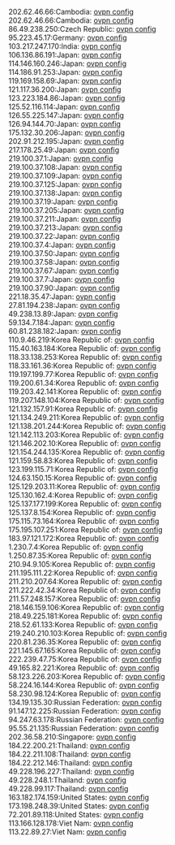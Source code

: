 202.62.46.66:Cambodia: [ovpn config](vpn/202_62_46_66.ovpn)  
202.62.46.66:Cambodia: [ovpn config](vpn/202_62_46_66.ovpn)  
86.49.238.250:Czech Republic: [ovpn config](vpn/86_49_238_250.ovpn)  
95.223.45.17:Germany: [ovpn config](vpn/95_223_45_17.ovpn)  
103.217.247.170:India: [ovpn config](vpn/103_217_247_170.ovpn)  
106.136.86.191:Japan: [ovpn config](vpn/106_136_86_191.ovpn)  
114.146.160.246:Japan: [ovpn config](vpn/114_146_160_246.ovpn)  
114.186.91.253:Japan: [ovpn config](vpn/114_186_91_253.ovpn)  
119.169.158.69:Japan: [ovpn config](vpn/119_169_158_69.ovpn)  
121.117.36.200:Japan: [ovpn config](vpn/121_117_36_200.ovpn)  
123.223.184.86:Japan: [ovpn config](vpn/123_223_184_86.ovpn)  
125.52.116.114:Japan: [ovpn config](vpn/125_52_116_114.ovpn)  
126.55.225.147:Japan: [ovpn config](vpn/126_55_225_147.ovpn)  
126.94.144.70:Japan: [ovpn config](vpn/126_94_144_70.ovpn)  
175.132.30.206:Japan: [ovpn config](vpn/175_132_30_206.ovpn)  
202.91.212.195:Japan: [ovpn config](vpn/202_91_212_195.ovpn)  
217.178.25.49:Japan: [ovpn config](vpn/217_178_25_49.ovpn)  
219.100.37.1:Japan: [ovpn config](vpn/219_100_37_1.ovpn)  
219.100.37.108:Japan: [ovpn config](vpn/219_100_37_108.ovpn)  
219.100.37.109:Japan: [ovpn config](vpn/219_100_37_109.ovpn)  
219.100.37.125:Japan: [ovpn config](vpn/219_100_37_125.ovpn)  
219.100.37.138:Japan: [ovpn config](vpn/219_100_37_138.ovpn)  
219.100.37.19:Japan: [ovpn config](vpn/219_100_37_19.ovpn)  
219.100.37.205:Japan: [ovpn config](vpn/219_100_37_205.ovpn)  
219.100.37.211:Japan: [ovpn config](vpn/219_100_37_211.ovpn)  
219.100.37.213:Japan: [ovpn config](vpn/219_100_37_213.ovpn)  
219.100.37.22:Japan: [ovpn config](vpn/219_100_37_22.ovpn)  
219.100.37.4:Japan: [ovpn config](vpn/219_100_37_4.ovpn)  
219.100.37.50:Japan: [ovpn config](vpn/219_100_37_50.ovpn)  
219.100.37.58:Japan: [ovpn config](vpn/219_100_37_58.ovpn)  
219.100.37.67:Japan: [ovpn config](vpn/219_100_37_67.ovpn)  
219.100.37.7:Japan: [ovpn config](vpn/219_100_37_7.ovpn)  
219.100.37.90:Japan: [ovpn config](vpn/219_100_37_90.ovpn)  
221.18.35.47:Japan: [ovpn config](vpn/221_18_35_47.ovpn)  
27.81.194.238:Japan: [ovpn config](vpn/27_81_194_238.ovpn)  
49.238.13.89:Japan: [ovpn config](vpn/49_238_13_89.ovpn)  
59.134.7.184:Japan: [ovpn config](vpn/59_134_7_184.ovpn)  
60.81.238.182:Japan: [ovpn config](vpn/60_81_238_182.ovpn)  
110.9.46.219:Korea Republic of: [ovpn config](vpn/110_9_46_219.ovpn)  
115.40.163.184:Korea Republic of: [ovpn config](vpn/115_40_163_184.ovpn)  
118.33.138.253:Korea Republic of: [ovpn config](vpn/118_33_138_253.ovpn)  
118.33.161.36:Korea Republic of: [ovpn config](vpn/118_33_161_36.ovpn)  
119.197.199.77:Korea Republic of: [ovpn config](vpn/119_197_199_77.ovpn)  
119.200.61.34:Korea Republic of: [ovpn config](vpn/119_200_61_34.ovpn)  
119.203.42.141:Korea Republic of: [ovpn config](vpn/119_203_42_141.ovpn)  
119.207.148.104:Korea Republic of: [ovpn config](vpn/119_207_148_104.ovpn)  
121.132.157.91:Korea Republic of: [ovpn config](vpn/121_132_157_91.ovpn)  
121.134.249.211:Korea Republic of: [ovpn config](vpn/121_134_249_211.ovpn)  
121.138.201.244:Korea Republic of: [ovpn config](vpn/121_138_201_244.ovpn)  
121.142.113.203:Korea Republic of: [ovpn config](vpn/121_142_113_203.ovpn)  
121.146.202.10:Korea Republic of: [ovpn config](vpn/121_146_202_10.ovpn)  
121.154.244.135:Korea Republic of: [ovpn config](vpn/121_154_244_135.ovpn)  
121.159.58.83:Korea Republic of: [ovpn config](vpn/121_159_58_83.ovpn)  
123.199.115.71:Korea Republic of: [ovpn config](vpn/123_199_115_71.ovpn)  
124.63.150.15:Korea Republic of: [ovpn config](vpn/124_63_150_15.ovpn)  
125.129.203.11:Korea Republic of: [ovpn config](vpn/125_129_203_11.ovpn)  
125.130.162.4:Korea Republic of: [ovpn config](vpn/125_130_162_4.ovpn)  
125.137.177.199:Korea Republic of: [ovpn config](vpn/125_137_177_199.ovpn)  
125.137.8.154:Korea Republic of: [ovpn config](vpn/125_137_8_154.ovpn)  
175.115.73.164:Korea Republic of: [ovpn config](vpn/175_115_73_164.ovpn)  
175.195.107.251:Korea Republic of: [ovpn config](vpn/175_195_107_251.ovpn)  
183.97.121.172:Korea Republic of: [ovpn config](vpn/183_97_121_172.ovpn)  
1.230.7.4:Korea Republic of: [ovpn config](vpn/1_230_7_4.ovpn)  
1.250.87.35:Korea Republic of: [ovpn config](vpn/1_250_87_35.ovpn)  
210.94.9.105:Korea Republic of: [ovpn config](vpn/210_94_9_105.ovpn)  
211.195.111.22:Korea Republic of: [ovpn config](vpn/211_195_111_22.ovpn)  
211.210.207.64:Korea Republic of: [ovpn config](vpn/211_210_207_64.ovpn)  
211.222.42.34:Korea Republic of: [ovpn config](vpn/211_222_42_34.ovpn)  
211.57.248.157:Korea Republic of: [ovpn config](vpn/211_57_248_157.ovpn)  
218.146.159.106:Korea Republic of: [ovpn config](vpn/218_146_159_106.ovpn)  
218.49.225.181:Korea Republic of: [ovpn config](vpn/218_49_225_181.ovpn)  
218.52.61.133:Korea Republic of: [ovpn config](vpn/218_52_61_133.ovpn)  
219.240.210.103:Korea Republic of: [ovpn config](vpn/219_240_210_103.ovpn)  
220.81.236.35:Korea Republic of: [ovpn config](vpn/220_81_236_35.ovpn)  
221.145.67.165:Korea Republic of: [ovpn config](vpn/221_145_67_165.ovpn)  
222.239.47.75:Korea Republic of: [ovpn config](vpn/222_239_47_75.ovpn)  
49.165.82.221:Korea Republic of: [ovpn config](vpn/49_165_82_221.ovpn)  
58.123.226.203:Korea Republic of: [ovpn config](vpn/58_123_226_203.ovpn)  
58.224.16.144:Korea Republic of: [ovpn config](vpn/58_224_16_144.ovpn)  
58.230.98.124:Korea Republic of: [ovpn config](vpn/58_230_98_124.ovpn)  
134.19.135.30:Russian Federation: [ovpn config](vpn/134_19_135_30.ovpn)  
91.147.12.225:Russian Federation: [ovpn config](vpn/91_147_12_225.ovpn)  
94.247.63.178:Russian Federation: [ovpn config](vpn/94_247_63_178.ovpn)  
95.55.21.135:Russian Federation: [ovpn config](vpn/95_55_21_135.ovpn)  
202.36.58.210:Singapore: [ovpn config](vpn/202_36_58_210.ovpn)  
184.22.200.21:Thailand: [ovpn config](vpn/184_22_200_21.ovpn)  
184.22.211.108:Thailand: [ovpn config](vpn/184_22_211_108.ovpn)  
184.22.212.146:Thailand: [ovpn config](vpn/184_22_212_146.ovpn)  
49.228.196.227:Thailand: [ovpn config](vpn/49_228_196_227.ovpn)  
49.228.248.1:Thailand: [ovpn config](vpn/49_228_248_1.ovpn)  
49.228.99.117:Thailand: [ovpn config](vpn/49_228_99_117.ovpn)  
163.182.174.159:United States: [ovpn config](vpn/163_182_174_159.ovpn)  
173.198.248.39:United States: [ovpn config](vpn/173_198_248_39.ovpn)  
72.201.89.118:United States: [ovpn config](vpn/72_201_89_118.ovpn)  
113.166.128.178:Viet Nam: [ovpn config](vpn/113_166_128_178.ovpn)  
113.22.89.27:Viet Nam: [ovpn config](vpn/113_22_89_27.ovpn)  
